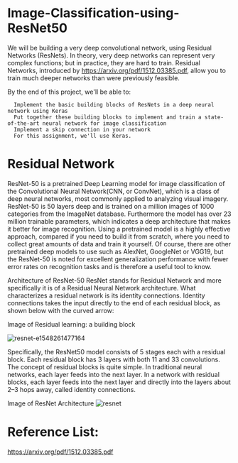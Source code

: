 # Image-Classification-using-ResNet50
We will be building a very deep convolutional network, using Residual Networks (ResNets). In theory, very deep networks can represent very complex functions; but in practice, they are hard to train. Residual Networks, introduced by https://arxiv.org/pdf/1512.03385.pdf, allow you to train much deeper networks than were previously feasible.

By the end of this project, we'll be able to:

      Implement the basic building blocks of ResNets in a deep neural network using Keras
      Put together these building blocks to implement and train a state-of-the-art neural network for image classification
      Implement a skip connection in your network
      For this assignment, we'll use Keras.
      
# Residual Network
ResNet-50 is a pretrained Deep Learning model for image classification of the Convolutional Neural Network(CNN, or ConvNet), which is a class of deep neural networks, most commonly applied to analyzing visual imagery. ResNet-50 is 50 layers deep and is trained on a million images of 1000 categories from the ImageNet database. Furthermore the model has over 23 million trainable parameters, which indicates a deep architecture that makes it better for image recognition. Using a pretrained model is a highly effective approach, compared if you need to build it from scratch, where you need to collect great amounts of data and train it yourself. Of course, there are other pretrained deep models to use such as AlexNet, GoogleNet or VGG19, but the ResNet-50 is noted for excellent generalization performance with fewer error rates on recognition tasks and is therefore a useful tool to know.

Architecture of ResNet-50
ResNet stands for Residual Network and more specifically it is of a Residual Neural Network architecture. What characterizes a residual network is its identity connections. Identity connections takes the input directly to the end of each residual block, as shown below with the curved arrow:

Image of Residual learning: a building block

![resnet-e1548261477164](https://user-images.githubusercontent.com/58980493/124714389-53552000-df1f-11eb-8051-4dd99c1843d2.png)


Specifically, the ResNet50 model consists of 5 stages each with a residual block. Each residual block has 3 layers with both 11 and 33 convolutions. The concept of residual blocks is quite simple. In traditional neural networks, each layer feeds into the next layer. In a network with residual blocks, each layer feeds into the next layer and directly into the layers about 2–3 hops away, called identity connections.

Image of ResNet Architecture
![resnet](https://user-images.githubusercontent.com/58980493/124715152-48e75600-df20-11eb-9f40-e9a237b5a821.png)
# Reference List:
   https://arxiv.org/pdf/1512.03385.pdf 

